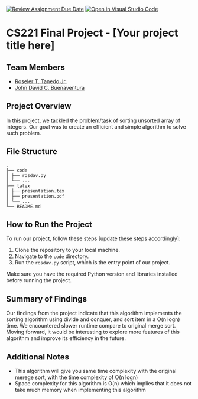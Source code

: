 [![Review Assignment Due Date](https://classroom.github.com/assets/deadline-readme-button-24ddc0f5d75046c5622901739e7c5dd533143b0c8e959d652212380cedb1ea36.svg)](https://classroom.github.com/a/6ZxJxG-3)
[![Open in Visual Studio Code](https://classroom.github.com/assets/open-in-vscode-718a45dd9cf7e7f842a935f5ebbe5719a5e09af4491e668f4dbf3b35d5cca122.svg)](https://classroom.github.com/online_ide?assignment_repo_id=11191042&assignment_repo_type=AssignmentRepo)
# CS221 Final Project - [Your project title here]

## Team Members

- [Roseler T. Tanedo Jr.](https://github.com/roseler)
- [John David C. Buenaventura](https://github.com/D3ybid)


## Project Overview

In this project, we tackled the problem/task of sorting unsorted array of integers. Our goal was to create an efficient and simple algorithm to solve such problem.

## File Structure

```
.
├── code
│ ├── rosdav.py
│ └── ...
├── latex
│ ├── presentation.tex
│ ├── presentation.pdf
│ └── ...
└── README.md

```

## How to Run the Project

To run our project, follow these steps [update these steps accordingly]:

1. Clone the repository to your local machine.
2. Navigate to the `code` directory.
3. Run the `rosdav.py` script, which is the entry point of our project.


Make sure you have the required Python version and libraries installed before running the project.

## Summary of Findings

Our findings from the project indicate that this algorithm implements the sorting algorithm using divide and conquer, and sort item in a O(n logn) time. We encountered slower runtime compare to original merge sort. Moving forward, it would be interesting to explore more features of this algorithm and improve its efficiency in the future.

## Additional Notes

- This algorithm will give you same time complexity with the original merege sort, with the time complexity of O(n logn)
- Space complexity for this algorithm is O(n) which implies that it does not take much memory when implementing this algorithm

